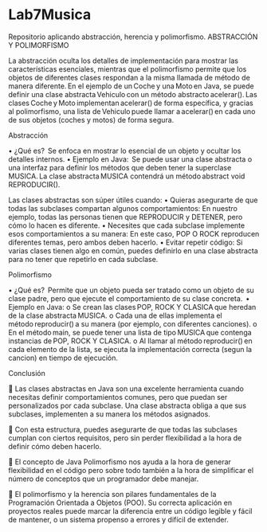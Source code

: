 # Lab7Musica
Repositorio aplicando abstracción, herencia y polimorfismo.
ABSTRACCIÓN Y POLIMORFISMO


La abstracción oculta los detalles de implementación para mostrar las características esenciales, mientras que el polimorfismo permite que los objetos de diferentes clases respondan a la misma llamada de método de manera diferente. En el ejemplo de un Coche y una Moto en Java, se puede definir una clase abstracta Vehiculo con un método abstracto acelerar(). Las clases Coche y Moto implementan acelerar() de forma específica, y gracias al polimorfismo, una lista de Vehiculo puede llamar a acelerar() en cada uno de sus objetos (coches y motos) de forma segura.  


Abstracción 

•	¿Qué es?  
Se enfoca en mostrar lo esencial de un objeto y ocultar los detalles internos. 
•	Ejemplo en Java:  
Se puede usar una clase abstracta o una interfaz para definir los métodos que deben tener la superclase MUSICA. La clase abstracta MUSICA contendrá un método abstract void REPRODUCIR().  

Las clases abstractas son súper útiles cuando:
•	Quieras asegurarte de que todas las subclases compartan algunos comportamientos: En nuestro ejemplo, todas las personas tienen que REPRODUCIR y DETENER, pero cómo lo hacen es diferente.
•	Necesites que cada subclase implemente esos comportamientos a su manera: En este caso, POP O ROCK reproducen diferentes temas, pero ambos deben hacerlo.
•	Evitar repetir código: Si varias clases tienen algo en común, puedes definirlo en una clase abstracta para no tener que repetirlo en cada subclase.


Polimorfismo 

•	¿Qué es?  
Permite que un objeto pueda ser tratado como un objeto de su clase padre, pero que ejecute el comportamiento de su clase concreta.  
•	Ejemplo en Java: 
o	Se crean las clases POP, ROCK Y CLASICA que heredan de la clase abstracta MUSICA. 
o	Cada una de ellas implementa el método reproducir() a su manera (por ejemplo, con diferentes canciones). 
o	En el método main, se puede tener una lista de tipo MUSICA que contenga instancias de POP, ROCK Y CLASICA. 
o	Al llamar al método reproducir() en cada elemento de la lista, se ejecuta la implementación correcta (segun la cancion) en tiempo de ejecución.  
 
 
 Conclusión

	Las clases abstractas en Java son una excelente herramienta cuando necesitas definir comportamientos comunes, pero que puedan ser personalizados por cada subclase. Una clase abstracta obliga a que sus subclases, implementen a su manera los métodos asignados.

	Con esta estructura, puedes asegurarte de que todas las subclases cumplan con ciertos requisitos, pero sin perder flexibilidad a la hora de definir cómo deben hacerlo.

	El concepto de Java Polimorfismo nos ayuda a la hora de generar flexibilidad en el código pero sobre todo también a la hora de simplificar el número de conceptos que un programador debe manejar.

	El polimorfismo y la herencia son pilares fundamentales de la Programación Orientada a Objetos (POO). Su correcta aplicación en proyectos reales puede marcar la diferencia entre un código legible y fácil de mantener, o un sistema propenso a errores y difícil de extender.
